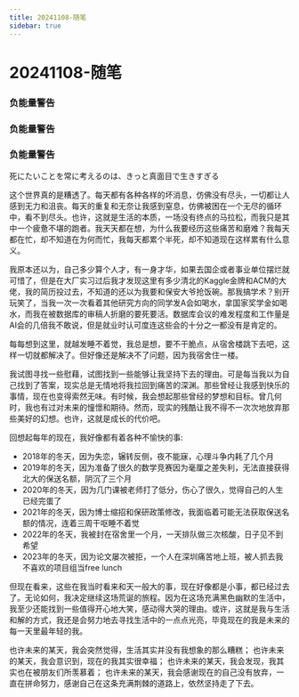 ```yaml
---
title: 20241108-随笔
sidebar: true
---
```


# 20241108-随笔

<ClientOnly>
<title-pv/>
</ClientOnly>

### 负能量警告
### 负能量警告
### 负能量警告


死にたいことを常に考えるのは、きっと真面目で生きすぎる

这个世界真的是糟透了。每天都有各种各样的坏消息，仿佛没有尽头，一切都让人感到无力和沮丧。每天的重复和无奈让我感到窒息，仿佛被困在一个无尽的循环中，看不到尽头。也许，这就是生活的本质，一场没有终点的马拉松，而我只是其中一个疲惫不堪的跑者。我天天都在想，为什么我要经历这些痛苦和磨难？我每天都在忙，却不知道在为何而忙，我每天都累个半死，却不知道现在这样累有什么意义。

我原本还以为，自己多少算个人才，有一身才华，如果去国企或者事业单位摆烂就可惜了，但是在大厂实习过后我才发现这里有多少清北的Kaggle金牌和ACM的大佬，我的简历投过去，不知道的还以为我要和保安大爷抢饭碗。那我搞学术？别开玩笑了，当我一次一次看着其他研究方向的同学发A会如喝水，拿国家奖学金如喝水，而我在被数据库的审稿人折磨的要死要活。数据库会议的难发程度和工作量是AI会的几倍我不敢说，但是就业时认可度连这些会的十分之一都没有是肯定的。

每每想到这里，就越发睡不着觉，我总是想，要不干脆点，从宿舍楼跳下去吧，这样一切就都解决了。但好像还是解决不了问题，因为我宿舍住一楼。

我试图寻找一些慰藉，试图找到一些能够让我坚持下去的理由。可是每当我以为自己找到了答案，现实总是无情地将我拉回到痛苦的深渊。那些曾经让我感到快乐的事情，现在也变得索然无味。有时候，我会想起那些曾经的梦想和目标。曾几何时，我也有过对未来的憧憬和期待。然而，现实的残酷让我不得不一次次地放弃那些美好的幻想。也许，这就是成长的代价吧。


回想起每年的现在，我好像都有着各种不愉快的事:

* 2018年的冬天，因为失恋，辗转反侧，夜不能寐，心理斗争内耗了几个月
* 2019年的冬天，因为准备了很久的数学竞赛因为毫厘之差失利，无法直接获得北大的保送名额，阴沉了三个月
* 2020年的冬天，因为几门课被老师打了低分，伤心了很久，觉得自己的人生已经完蛋了
* 2021年的冬天，因为博士缩招和保研政策修改，我面临着可能无法获取保送名额的情况，连着三周干呕睡不着觉
* 2022年的冬天，我被封在宿舍里一个月，一天排队做三次核酸，日子见不到希望
* 2023年的冬天，因为论文屡次被拒，一个人在深圳痛苦地上班，被人抓去我不喜欢的项目组当free lunch

但现在看来，这些在我当时看来和天一般大的事，现在好像都是小事，都已经过去了。无论如何，我决定继续这场荒诞的旅程。因为在这场充满黑色幽默的生活中，我至少还能找到一些值得开心地大笑，感动得大哭的理由。或许，这就是我与生活和解的方式，我还是会努力地去寻找生活中的一点点光亮，毕竟现在的我是未来的每一天里最年轻的我。

也许未来的某天，我会突然觉得，生活其实并没有我想象的那么糟糕；
也许未来的某天，我会意识到，现在的我其实很幸福；
也许未来的某天，我会发现，我其实也在被朋友们所羡慕着；
也许未来的某天，我会感谢现在的自己没有放弃，一直在拼命努力，感谢自己在这条充满荆棘的道路上，依然坚持走了下去。


<ClientOnly>
  <leave/>
</ClientOnly/>